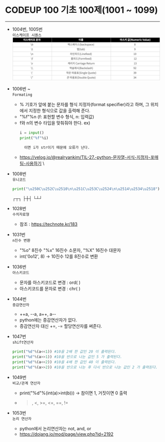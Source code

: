 # CODEUP 100 기초 100제(1001 ~ 1099)
------
- 1004번, 1005번<br>
    `이스케이프 시퀀스`
    ![escape](./img/escape.png)

- 1006번 ~<br>
    `Formating`
    - % 기호가 앞에 붙는 문자를 형식 지정자(format specifier)라고 하며,
      그 위치에서 지정한 형식으로 값을 출력해 준다.
    - "%f"%n (f: 표현할 변수 형식, n: 입력값)
    - f와 n의 변수 타입을 맞춰줘야 한다.
        ex) 
        ```python
        i = input() 
        print("%f"%i)
        ```
            이면 i가 str이기 때문에 오류가 난다. 
    - <https://velog.io/@realryankim/TIL-27.-python-문자열-서식-지정자-포매팅-사용하기>
    \\<!--format형식 대신 (f'—-')을 썼는데 코드업 사이트에서 잘 작동이 안되는것 같다.-->

- 1008번<br>
    `유니코드`
    ```python
    print("\u250C\u252C\u2510\n\u251C\u253C\u2524\n\u2514\u2534\u2518")
    ```
    ┌┬┐
    ├┼┤
    └┴┘

- 1028번<br>
    `수치자료형`
    - 참조 : <https://technote.kr/183>

- 1031번<br>
    `n진수 변환`
    - "%o" 8진수
      "%x" 16진수 소문자, "%X" 16진수 대문자 
    - int('0o12', 8) → 10진수 12를 8진수로 변환
    
- 1036번<br>
    `아스키코드`
    - 문자를 아스키코드로 변경 : ord( )
    - 아스키코드를 문자로 변경 : chr( )

- 1044번<br>
    `증감연산자`
    - ++a, --a, a++, a-- 
    - python에는 증감연산자가 없다. 
    - 증감연산자 대신 +=, -= 할당연산자를 써준다.

- 1047번<br>
    `shift연산자`
    ```python
    print("%d"%(a<<1)) #10을 2배 한 값인 20 이 출력된다.
    print("%d"%(a>>1)) #10을 반으로 나눈 값인 5 가 출력된다.
    print("%d"%(a<<2)) #10을 4배 한 값인 40 이 출력된다.
    print("%d"%(a>>2)) #10을 반으로 나눈 후 다시 반으로 나눈 값인 2 가 출력된다.
    ```

- 1049번<br>
    `비교/관계 연산자`
    - print("%d"%(int(a)>int(b))) → 참이면 1, 거짓이면 0 출력
    - >, <, >=, <=, ==, !=

- 1053번<br>
    `논리 연산자`
    - python에서 논리연산자는 not, and, or
    - <https://dojang.io/mod/page/view.php?id=2192>